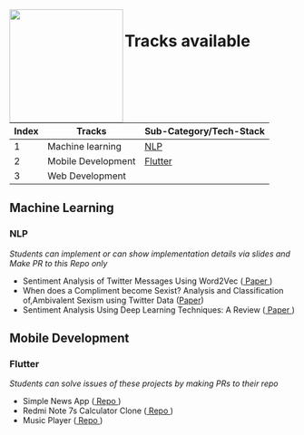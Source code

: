<img src="https://www.jenkins.io/images/hacktoberfest/2020_badge_small.png" align=left height=200>

# Tracks available

| Index | Tracks | Sub-Category/Tech-Stack |
| --- | --- | --- |
| 1 | Machine learning |[NLP](#nlp)|
| 2 | Mobile Development |[Flutter](#flutter)|
| 3 | Web Development| |

## Machine Learning
### NLP 
*Students can implement or can show implementation details via slides and Make PR to this Repo only* 

- Sentiment Analysis of Twitter Messages Using Word2Vec (<a href="http://csis.pace.edu/~ctappert/srd2017/2016fallproj/d4t07.pdf"> Paper </a>)
- When does a Compliment become Sexist? Analysis and Classification of,Ambivalent Sexism using Twitter Data (<a href="https://www.aclweb.org/anthology/W17-2902.pdf">Paper</a>)
- Sentiment Analysis Using Deep Learning Techniques: A Review (<a href="https://pdfs.semanticscholar.org/8892/24a64a5bc5f9e965f418a63b6768f7164993.pdf"> Paper </a>)


## Mobile Development
### Flutter 
*Students can solve issues of these projects by making PRs to their repo*

- Simple News App (<a href="https://github.com/ankay212000/News_app_2.0"> Repo </a>)
- Redmi Note 7s Calculator Clone (<a href="https://github.com/ankay212000/Flutter_based_calculator"> Repo </a>)
- Music Player (<a href="https://github.com/iampawan/Flutter-Music-Player"> Repo </a>)

